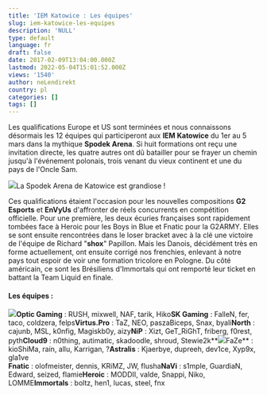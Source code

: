 ```yaml
---
title: 'IEM Katowice : Les équipes'
slug: iem-katowice-les-equipes
description: 'NULL'
type: default
language: fr
draft: false
date: 2017-02-09T13:04:00.000Z
lastmod: 2022-05-04T15:01:52.000Z
views: '1540'
author: neLendirekt
country: pl
categories: []
tags: []
---
```

Les qualifications Europe et US sont terminées et nous connaissons désormais les 12 équipes qui participeront aux **IEM Katowice** du 1er au 5 mars dans la mythique **Spodek Arena**. Si huit formations ont reçu une invitation directe, les quatre autres ont dû batailler pour se frayer un chemin jusqu'à l'événement polonais, trois venant du vieux continent et une du pays de l'Oncle Sam.

![](/storage/images/589c6800e9286_13949851287992jpeg.jpeg)La Spodek Arena de Katowice est grandiose !

Ces qualifications étaient l'occasion pour les nouvelles compositions **G2 Esports** et **EnVyUs** d'affronter de réels concurrents en compétition officielle. Pour une première, les deux écuries françaises sont rapidement tombées face à Heroic pour les Boys in Blue et Fnatic pour la G2ARMY. Elles se sont ensuite rencontrées dans le loser bracket avec à la clé une victoire de l'équipe de Richard "**shox**" Papillon. Mais les Danois, décidément très en forme actuellement, ont ensuite corrigé nos frenchies, enlevant à notre pays tout espoir de voir une formation tricolore en Pologne. Du côté américain, ce sont les Brésiliens d'Immortals qui ont remporté leur ticket en battant la Team Liquid en finale.

#### Les équipes :

**![](/storage/countries/flag/na_flag_58176583b5a4d.png)Optic Gaming** : RUSH, mixwell, NAF, tarik, Hiko**SK Gaming** : FalleN, fer, taco, coldzera, felps**Virtus.Pro** : TaZ, NEO, paszaBiceps, Snax, byali**North** : cajunb, MSL, k0nfig, Magiskb0y, aizy**NiP** : Xizt, GeT\_RiGhT, friberg, f0rest, pyth**Cloud9** : n0thing, autimatic, skadoodle, shroud, Stewie2k**![](/storage/countries/flag/europe_flag_580d21b984714.gif)FaZe** : kioShiMa, rain, allu, Karrigan, ?**Astralis** : Kjaerbye, dupreeh, dev1ce, Xyp9x, gla1ve  
**Fnatic** : olofmeister, dennis, KRiMZ, JW, flusha**NaVi** : s1mple, GuardiaN, Edward, seized, flamie**Heroic** : MODDII, valde, Snappi, Niko, LOMME**Immortals** : boltz, hen1, lucas, steel, fnx
